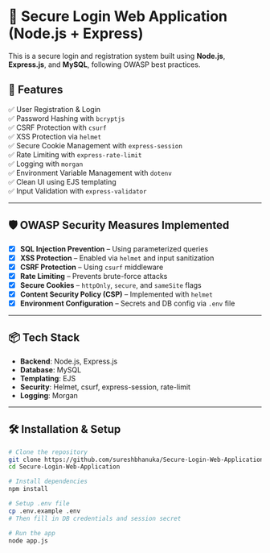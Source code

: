 # 🔐 Secure Login Web Application (Node.js + Express)

This is a secure login and registration system built using **Node.js**, **Express.js**, and **MySQL**, following OWASP best practices.

## 🌟 Features

✅ User Registration & Login  
✅ Password Hashing with `bcryptjs`  
✅ CSRF Protection with `csurf`  
✅ XSS Protection via `helmet`  
✅ Secure Cookie Management with `express-session`  
✅ Rate Limiting with `express-rate-limit`  
✅ Logging with `morgan`  
✅ Environment Variable Management with `dotenv`  
✅ Clean UI using EJS templating  
✅ Input Validation with `express-validator`

---

## 🛡️ OWASP Security Measures Implemented

- [x] **SQL Injection Prevention** – Using parameterized queries  
- [x] **XSS Protection** – Enabled via `helmet` and input sanitization  
- [x] **CSRF Protection** – Using `csurf` middleware  
- [x] **Rate Limiting** – Prevents brute-force attacks  
- [x] **Secure Cookies** – `httpOnly`, `secure`, and `sameSite` flags  
- [x] **Content Security Policy (CSP)** – Implemented with `helmet`  
- [x] **Environment Configuration** – Secrets and DB config via `.env` file  

---

## 📦 Tech Stack

- **Backend**: Node.js, Express.js  
- **Database**: MySQL  
- **Templating**: EJS  
- **Security**: Helmet, csurf, express-session, rate-limit  
- **Logging**: Morgan  

---

## 🛠️ Installation & Setup

```bash
# Clone the repository
git clone https://github.com/sureshbhanuka/Secure-Login-Web-Application.git
cd Secure-Login-Web-Application

# Install dependencies
npm install

# Setup .env file
cp .env.example .env
# Then fill in DB credentials and session secret

# Run the app
node app.js
